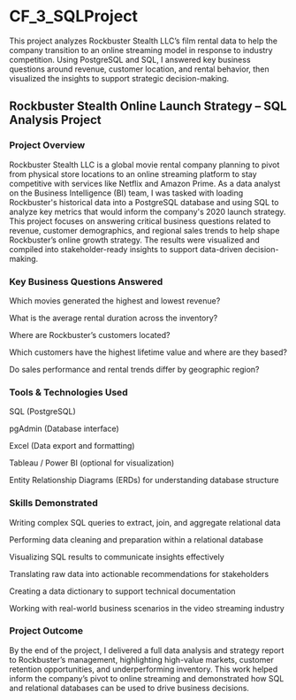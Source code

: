 # CF_3_SQLProject
This project analyzes Rockbuster Stealth LLC’s film rental data to help the company transition to an online streaming model in response to industry competition. Using PostgreSQL and SQL, I answered key business questions around revenue, customer location, and rental behavior, then visualized the insights to support strategic decision-making.

## Rockbuster Stealth Online Launch Strategy – SQL Analysis Project

### Project Overview

Rockbuster Stealth LLC is a global movie rental company planning to pivot from physical store locations to an online streaming platform to stay competitive with services like Netflix and Amazon Prime. As a data analyst on the Business Intelligence (BI) team, I was tasked with loading Rockbuster's historical data into a PostgreSQL database and using SQL to analyze key metrics that would inform the company's 2020 launch strategy. This project focuses on answering critical business questions related to revenue, customer demographics, and regional sales trends to help shape Rockbuster’s online growth strategy. The results were visualized and compiled into stakeholder-ready insights to support data-driven decision-making.

### Key Business Questions Answered

Which movies generated the highest and lowest revenue?

What is the average rental duration across the inventory?

Where are Rockbuster’s customers located?

Which customers have the highest lifetime value and where are they based?

Do sales performance and rental trends differ by geographic region?

### Tools & Technologies Used

SQL (PostgreSQL)

pgAdmin (Database interface)

Excel (Data export and formatting)

Tableau / Power BI (optional for visualization)

Entity Relationship Diagrams (ERDs) for understanding database structure

### Skills Demonstrated

Writing complex SQL queries to extract, join, and aggregate relational data

Performing data cleaning and preparation within a relational database

Visualizing SQL results to communicate insights effectively

Translating raw data into actionable recommendations for stakeholders

Creating a data dictionary to support technical documentation

Working with real-world business scenarios in the video streaming industry

### Project Outcome

By the end of the project, I delivered a full data analysis and strategy report to Rockbuster’s management, highlighting high-value markets, customer retention opportunities, and underperforming inventory. This work helped inform the company’s pivot to online streaming and demonstrated how SQL and relational databases can be used to drive business decisions.
